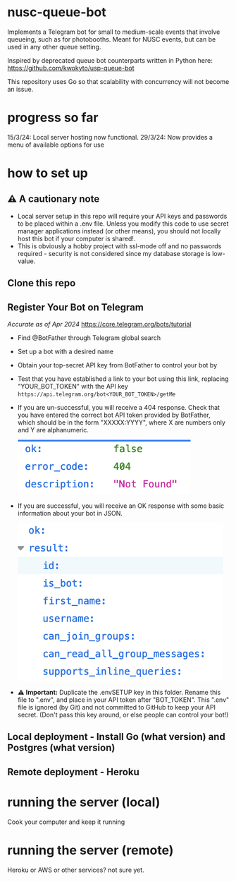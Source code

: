 # nusc-queue-bot
Implements a Telegram bot for small to medium-scale events that involve queueing, such as for photobooths. Meant for NUSC events, but can be used in any other queue setting.

Inspired by deprecated queue bot counterparts written in Python here:
https://github.com/kwokyto/usp-queue-bot

This repository uses Go so that scalability with concurrency will not become an issue.

# progress so far
15/3/24: Local server hosting now functional.
29/3/24: Now provides a menu of available options for use

# how to set up

## :warning: A cautionary note 
- Local server setup in this repo will require your API keys and passwords to be placed within a .env file. Unless you modify this code to use secret manager applications instead (or other means), you should not locally host this bot if your computer is shared!.
- This is obviously a hobby project with ssl-mode off and no passwords required - security is not considered since my database storage is low-value.

## Clone this repo

## Register Your Bot on Telegram
*Accurate as of Apr 2024*
https://core.telegram.org/bots/tutorial
- Find @BotFather through Telegram global search
- Set up a bot with a desired name
- Obtain your top-secret API key from BotFather to control your bot by
- Test that you have established a link to your bot using this link, replacing "YOUR_BOT_TOKEN" with the API key
`https://api.telegram.org/bot<YOUR_BOT_TOKEN>/getMe`
- If you are un-successful, you will receive a 404 response. Check that you have entered the correct bot API token provided by BotFather, which should be in the form "XXXXX:YYYY", where X are numbers only and Y are alphanumeric.
  
    ![404 reponse!](./images/setup_unsuccessfulAPItoken.png)

- If you are successful, you will receive an OK response with some basic information about your bot in JSON.
  
    ![200 OK reponse!](./images/setup_successfulAPItoken.png)

- :warning: **Important:** Duplicate the .envSETUP key in this folder. Rename this file to ".env", and place in your API token after "BOT_TOKEN". This ".env" file is ignored (by Git) and not committed to GitHub to keep your API secret. (Don't pass this key around, or else people can control your bot!)

## Local deployment - Install Go (what version) and Postgres (what version)

## Remote deployment - Heroku


# running the server (local)
Cook your computer and keep it running

# running the server (remote)
Heroku or AWS or other services? not sure yet.
